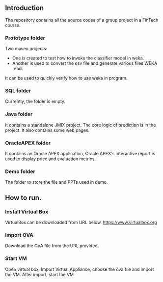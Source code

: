 ## Introduction

The repository contains all the source codes of a group project in a FinTech course.

### Prototype folder

Two maven projects:
 - One is created to test how to invoke the classifier model in weka.
 - Another is used to convert the csv file and generate various files WEKA read. 

It can be used to quickly verify how to use weka in program.

### SQL folder

Currently, the folder is empty.

### Java folder

It contains a standalone JMIX project. The core logic of prediction is in the project. It also contains some web pages.

### OracleAPEX folder

It contains an Oracle APEX application, Oracle APEX's interactive report is used to display price and evaluation metrics.

### Demo folder

The folder to store the file and PPTs used in demo.

## How to run.

### Install Virtual Box
VirtualBox can be downloaded from URL below.
https://www.virtualbox.org

### Import OVA
Download the OVA file from the URL provided.

### Start VM
Open virtual box, Import Virtual Appliance, choose the ova file and import the VM.
After import, start the VM


